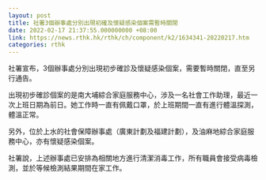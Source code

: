 ```yaml
---
layout: post
title: 社署3個辦事處分別出現初確及懷疑感染個案需暫時關閉
date: 2022-02-17 21:37:55.000000000 +08:00
link: https://news.rthk.hk/rthk/ch/component/k2/1634341-20220217.htm
categories: rthk
---
```


社署宣布，3個辦事處分別出現初步確診及懷疑感染個案，需要暫時關閉，直至另行通告。

出現初步確診個案的是南大埔綜合家庭服務中心，涉及一名社會工作助理，最近一次上班日期為前日。她工作時一直有佩戴口罩，於上班期間一直有進行體溫探測，體溫正常。

另外，位於上水的社會保障辦事處（廣東計劃及福建計劃），及油麻地綜合家庭服務中心，亦有懷疑感染個案。

社署說，上述辦事處已安排為相關地方進行清潔消毒工作，所有職員會接受病毒檢測，並於等候檢測結果期間在家工作。
